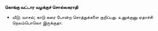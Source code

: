 **கொங்கு வட்டார வழக்குச் சொல்லகராதி**
- வீடு; வாசல்; காடு கரை போன்ற சொத்துக்களை குறிப்பது. உனுக்குனு ஏதாச்சி நெலம்பொலொ இருக்குதா.

